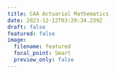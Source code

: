 ```yaml
---
title: CAA Actuarial Mathematics
date: 2023-12-12T03:29:34.239Z
draft: false
featured: false
image:
  filename: featured
  focal_point: Smart
  preview_only: false
---
```

